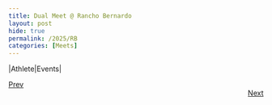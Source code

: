 ```yaml
---
title: Dual Meet @ Rancho Bernardo
layout: post
hide: true
permalink: /2025/RB
categories: [Meets]
---
```


|Athlete|Events|

<div style="text-align: left"> <a href="{{site.baseurl}}/2025/MSR">Prev</a></div> 
<div style="text-align: right"> <a href="{{site.baseurl}}/2025/FS">Next</a></div>